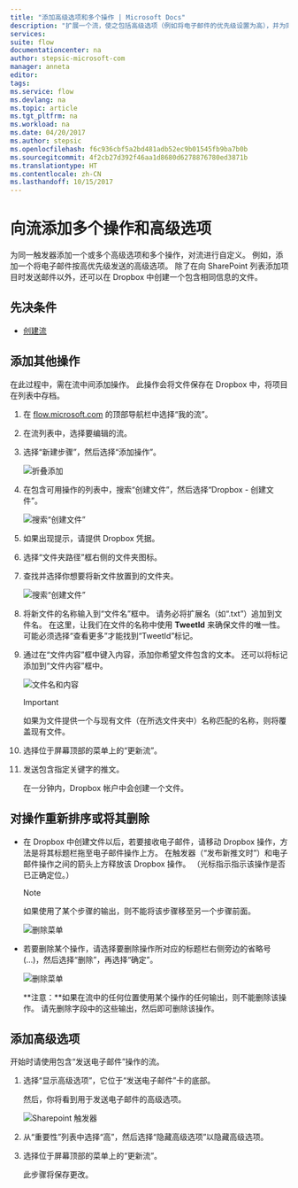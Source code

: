 ```yaml
---
title: "添加高级选项和多个操作 | Microsoft Docs"
description: "扩展一个流，使之包括高级选项（例如将电子邮件的优先级设置为高），并为同一事件添加其他操作。"
services: 
suite: flow
documentationcenter: na
author: stepsic-microsoft-com
manager: anneta
editor: 
tags: 
ms.service: flow
ms.devlang: na
ms.topic: article
ms.tgt_pltfrm: na
ms.workload: na
ms.date: 04/20/2017
ms.author: stepsic
ms.openlocfilehash: f6c936cbf5a2bd481adb52ec9b01545fb9ba7b0b
ms.sourcegitcommit: 4f2cb27d392f46aa1d8680d6278876780ed3871b
ms.translationtype: HT
ms.contentlocale: zh-CN
ms.lasthandoff: 10/15/2017
---
```

# <a name="add-multiple-actions-and-advanced-options-to-a-flow"></a>向流添加多个操作和高级选项
为同一触发器添加一个或多个高级选项和多个操作，对流进行自定义。 例如，添加一个将电子邮件按高优先级发送的高级选项。 除了在向 SharePoint 列表添加项目时发送邮件以外，还可以在 Dropbox 中创建一个包含相同信息的文件。

## <a name="prerequisites"></a>先决条件
* [创建流](get-started-logic-flow.md)

## <a name="add-another-action"></a>添加其他操作
在此过程中，需在流中间添加操作。 此操作会将文件保存在 Dropbox 中，将项目在列表中存档。

1. 在 [flow.microsoft.com](https://flow.microsoft.com) 的顶部导航栏中选择“我的流”。
2. 在流列表中，选择要编辑的流。
3. 选择“新建步骤”，然后选择“添加操作”。
   
    ![折叠添加](./media/multi-step-logic-flow/add-action.png)
4. 在包含可用操作的列表中，搜索“创建文件”，然后选择“Dropbox - 创建文件”。
   
    ![搜索“创建文件”](./media/multi-step-logic-flow/create-file-search.png)
5. 如果出现提示，请提供 Dropbox 凭据。
6. 选择“文件夹路径”框右侧的文件夹图标。
7. 查找并选择你想要将新文件放置到的文件夹。
   
    ![搜索“创建文件”](./media/multi-step-logic-flow/create-file-folder.png)
8. 将新文件的名称输入到“文件名”框中。 请务必将扩展名（如“.txt”）追加到文件名。 在这里，让我们在文件的名称中使用 **TweetId** 来确保文件的唯一性。 可能必须选择“查看更多”才能找到“TweetId”标记。
9. 通过在“文件内容”框中键入内容，添加你希望文件包含的文本。 还可以将标记添加到“文件内容”框中。
   
    ![文件名和内容](./media/multi-step-logic-flow/create-file-name-and-contents.png)
   
   > [!IMPORTANT]
   > 如果为文件提供一个与现有文件（在所选文件夹中）名称匹配的名称，则将覆盖现有文件。
   > 
   > 
10. 选择位于屏幕顶部的菜单上的“更新流”。
11. 发送包含指定关键字的推文。
    
     在一分钟内，Dropbox 帐户中会创建一个文件。

## <a name="reorder-or-delete-an-action"></a>对操作重新排序或将其删除
* 在 Dropbox 中创建文件以后，若要接收电子邮件，请移动 Dropbox 操作，方法是将其标题栏拖至电子邮件操作上方。 在触发器（“发布新推文时”）和电子邮件操作之间的箭头上方释放该 Dropbox 操作。 （光标指示指示该操作是否已正确定位。）
  
  > [!NOTE]
  > 如果使用了某个步骤的输出，则不能将该步骤移至另一个步骤前面。
  > 
  > 
  
    ![删除菜单](./media/multi-step-logic-flow/draggingaction.png)
* 若要删除某个操作，请选择要删除操作所对应的标题栏右侧旁边的省略号 (...)，然后选择“删除”，再选择“确定”。
  
    ![删除菜单](./media/multi-step-logic-flow/deletemenu.png)
  
     **注意：**如果在流中的任何位置使用某个操作的任何输出，则不能删除该操作。 请先删除字段中的这些输出，然后即可删除该操作。

## <a name="add-advanced-options"></a>添加高级选项
开始时请使用包含“发送电子邮件”操作的流。

1. 选择“显示高级选项”，它位于“发送电子邮件”卡的底部。
   
     然后，你将看到用于发送电子邮件的高级选项。
   
    ![Sharepoint 触发器](./media/multi-step-logic-flow/advanced.png)
2. 从“重要性”列表中选择“高”，然后选择“隐藏高级选项”以隐藏高级选项。
3. 选择位于屏幕顶部的菜单上的“更新流”。
   
     此步骤将保存更改。

